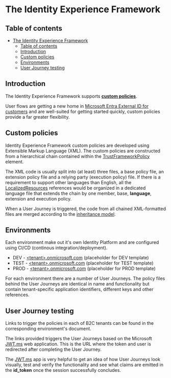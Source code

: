# The Identity Experience Framework

## Table of contents

- [The Identity Experience Framework](#the-identity-experience-framework)
  - [Table of contents](#table-of-contents)
  - [Introduction](#introduction)
  - [Custom policies](#custom-policies)
  - [Environments](#environments)
  - [User Journey testing](#user-journey-testing)

## Introduction

The Identity Experience Framework supports [**custom policies**](https://learn.microsoft.com/azure/active-directory-b2c/user-flow-overview).

User flows are getting a new home in [Microsoft Entra External ID for customers](https://learn.microsoft.com/azure/active-directory/external-identities/customers/overview-customers-ciam) and are well-suited for getting started quickly, custom policies provide a far greater flexibility.

## Custom policies

Identity Experience Framework custom policies are developed using Extensible Markup Language (XML).
The custom policies are constructed from a hierarchical chain contained within the [TrustFrameworkPolicy](https://learn.microsoft.com/azure/active-directory-b2c/trustframeworkpolicy) element.

The XML code is usually split into (at least) three files, a base policy file, an extension policy file and a relying party (execution policy) file.
If there is a requirement to support other languages than English, all the [LocalizedResources](https://learn.microsoft.com/azure/active-directory-b2c/language-customization?pivots=b2c-custom-policy#provide-language-specific-labels) references would be organized in a dedicated language file that extends the chain by one member, base, **language**, extension and execution policy.

When a User Journey is triggered, the code from all chained XML-formatted files are merged according to the [inheritance model](https://learn.microsoft.com/azure/active-directory-b2c/custom-policy-overview#inheritance-model).

## Environments

Each environment make out it's own Identity Platform and are configured using CI/CD (continous integration/deployment).

- DEV - [\<tenant>.onmicrosoft.com](./f1-DEV-User-Journeys.md) (placeholder for DEV template)
- TEST - [\<tenant>.onmicrosoft.com](./g1-TEST-User-Journeys.md) (placeholder for TEST template)
- PROD - [\<tenant>.onmicrosoft.com](./h1-PROD-User-Journeys.md) (placeholder for PROD template)

For each environment there are a number of User Journeys.
The policy files behind the User Journeys are identical in name and functionality but contain tenant-specific application identifiers, different keys and other references.

## User Journey testing

Links to trigger the policies in each of B2C tenants can be found in the corresponding environment's document.

The links provided triggers the User Journeys based on the Microsoft [JWT.ms](https://jwt.ms) web application.
This is the URL where the token and user is redirected after completing the User Journey.

The [JWT.ms](./c2-DEV-App-registrations.md#app-registrations-matrix) app is very helpful to get an idea of how User Journeys look visually, test and verify the functionality and see what claims are emitted in the **id_token** once the session successfully concludes.
